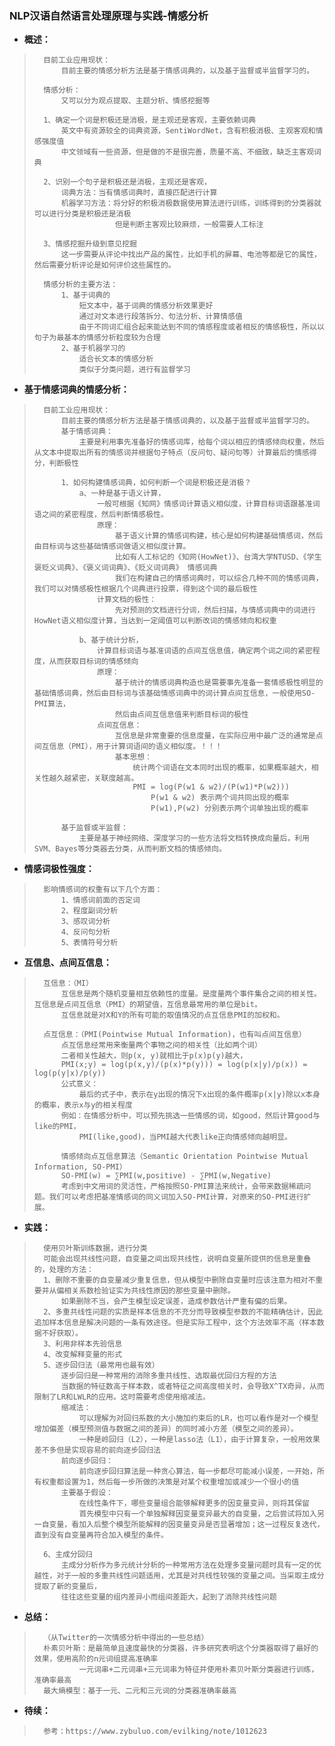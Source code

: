 ### NLP汉语自然语言处理原理与实践-情感分析
- **概述：**
>       目前工业应用现状：
>           目前主要的情感分析方法是基于情感词典的，以及基于监督或半监督学习的。
>
>       情感分析：
>           又可以分为观点提取、主题分析、情感挖掘等
>
>       1、确定一个词是积极还是消极，是主观还是客观，主要依赖词典
>           英文中有资源较全的词典资源，SentiWordNet，含有积极消极、主观客观和情感强度值
>           中文领域有一些资源，但是做的不是很完善，质量不高、不细致，缺乏主客观词典
>
>       2、识别一个句子是积极还是消极，主观还是客观，
>           词典方法：当有情感词典时，直接匹配进行计算
>           机器学习方法：将分好的积极消极数据使用算法进行训练，训练得到的分类器就可以进行分类是积极还是消极
>                       但是判断主客观比较麻烦，一般需要人工标注
>
>       3、情感挖掘升级到意见挖掘
>           这一步需要从评论中找出产品的属性，比如手机的屏幕、电池等都是它的属性，然后需要分析评论是如何评价这些属性的。
>
>       情感分析的主要方法：
>           1、基于词典的
>               短文本中，基于词典的情感分析效果更好
>               通过对文本进行段落拆分、句法分析、计算情感值
>               由于不同词汇组合起来能达到不同的情感程度或者相反的情感极性，所以以句子为最基本的情感分析粒度较为合理
>           2、基于机器学习的
>               适合长文本的情感分析
>               类似于分类问题，进行有监督学习
>

- **基于情感词典的情感分析：**
>       目前工业应用现状：
>           目前主要的情感分析方法是基于情感词典的，以及基于监督或半监督学习的。
>           基于情感词典：
>               主要是利用事先准备好的情感词库，给每个词以相应的情感倾向权重，然后从文本中提取出所有的情感词并根据句子特点（反问句、疑问句等）计算最后的情感得分，判断极性
>
>           1、如何构建情感词典，如何判断一个词是积极还是消极？
>               a、一种是基于语义计算，
>                   一般可根据《知网》情感词计算语义相似度，计算目标词语跟基准词语之间的紧密程度，然后判断情感极性。
>                   原理：
>                       基于语义计算的情感词构建，核心是如何构建基础情感词，然后由目标词与这些基础情感词做语义相似度计算。
>                       比如有人工标记的《知网(HowNet)》、台湾大学NTUSD、《学生褒贬义词典》、《褒义词词典》、《贬义词词典》 情感词典
>                       我们在构建自己的情感词典时，可以综合几种不同的情感词典，我们可以对情感极性根据几个词典进行投票，得到这个词的最后极性
>                   计算文档的极性：
>                       先对预测的文档进行分词，然后扫描，与情感词典中的词进行HowNet语义相似度计算，当达到一定阈值可以判断改词的情感倾向和权重
>
>               b、基于统计分析，
>                   计算目标词语与基准词语的点间互信息值，确定两个词之间的紧密程度，从而获取目标词的情感倾向
>                   原理：
>                       基于统计的情感词典构造也是需要事先准备一套情感极性明显的基础情感词典，然后由目标词与该基础情感词典中的词计算点间互信息，一般使用SO-PMI算法，
>                       然后由点间互信息值来判断目标词的极性
>                   点间互信息：
>                       互信息是非常重要的信息度量，在实际应用中最广泛的通常是点间互信息（PMI），用于计算词语间的语义相似度。！！！
>                       基本思想：
>                           统计两个词语在文本同时出现的概率，如果概率越大，相关性越久越紧密，关联度越高。
>                           PMI = log(P(w1 & w2)/(P(w1)*P(w2)))
>                               P(w1 & w2) 表示两个词共同出现的概率
>                               P(w1),P(w2) 分别表示两个词单独出现的概率
>
>           基于监督或半监督：
>               主要是基于神经网络、深度学习的一些方法将文档转换成向量后，利用SVM、Bayes等分类器去分类，从而判断文档的情感倾向。
>
>

- **情感词极性强度：**
>       影响情感词的权重有以下几个方面：
>           1、情感词前面的否定词
>           2、程度副词分析
>           3、感叹词分析
>           4、反问句分析
>           5、表情符号分析
>
>
>
>
>
>
>
>
>
>
>


- **互信息、点间互信息：**
>       互信息：（MI）
>           互信息是两个随机变量相互依赖性的度量。是度量两个事件集合之间的相关性。互信息是点间互信息（PMI）的期望值，互信息最常用的单位是bit。
>           互信息就是对X和Y的所有可能的取值情况的点互信息PMI的加权和。
>
>       点互信息：（PMI(Pointwise Mutual Information)，也有叫点间互信息）
>           点互信息经常用来衡量两个事物之间的相关性（比如两个词）
>           二者相关性越大，则p(x, y)就相比于p(x)p(y)越大，
>           PMI(x;y) = log(p(x,y)/(p(x)*p(y))) = log(p(x|y)/p(x)) = log(p(y|x)/p(y))
>           公式意义：
>               最后的式子中，表示在y出现的情况下x出现的条件概率p(x|y)除以x本身的概率，表示x与y的相关程度
>           例如：在情感分析中，可以预先挑选一些情感的词，如good，然后计算good与like的PMI，
>               PMI(like,good)，当PMI越大代表like正向情感倾向越明显。
>
>           情感倾向点互信息算法（Semantic Orientation Pointwise Mutual Information, SO-PMI）
>           SO-PMI(w) = ∑PMI(w,positive) - ∑PMI(w,Negative)
>           考虑到中文用词的灵活性，严格按照SO-PMI算法来统计，会带来数据稀疏问题。我们可以考虑把基准情感词的同义词加入SO-PMI计算，对原来的SO-PMI进行扩展。
>
>
>
>
>
>
>
>
>
>
>


- **实践：**
>       使用贝叶斯训练数据，进行分类
>       可能会出现共线性问题，自变量之间出现共线性，说明自变量所提供的信息是重叠的，处理的方法：
>       1、删除不重要的自变量减少重复信息，但从模型中删除自变量时应该注意为相对不重要并从偏相关系数检验证实为共线性原因的那些变量中删除。
>           如果删除不当，会产生模型设定误差，造成参数估计严重有偏的后果。
>       2、多重共线性问题的实质是样本信息的不充分而导致模型参数的不能精确估计，因此追加样本信息是解决问题的一条有效途径。但是实际工程中，这个方法效率不高（样本数据不好获取）。
>       3、利用非样本先验信息
>       4、改变解释变量的形式
>       5、逐步回归法（最常用也最有效）
>           逐步回归是一种常用的消除多重共线性、选取最优回归方程的方法
>           当数据的特征数高于样本数，或者特征之间高度相关时，会导致X^TX奇异，从而限制了LR和LWLR的应用。这时需要考虑使用缩减法。
>           缩减法：
>               可以理解为对回归系数的大小施加约束后的LR，也可以看作是对一个模型增加偏差（模型预测值与数据之间的差异）的同时减小方差（模型之间的差异）。
>               一种是岭回归（L2），一种是lasso法（L1），由于计算复杂，一般用效果差不多但是实现容易的前向逐步回归法
>           前向逐步回归：
>               前向逐步回归算法是一种贪心算法，每一步都尽可能减小误差，一开始，所有权重都设置为1，然后每一步所做的决策是对某个权重增加或减少一个很小的值
>           主要基于假设：
>               在线性条件下，哪些变量组合能够解释更多的因变量变异，则将其保留
>               首先模型中只有一个单独解释因变量变异最大的自变量，之后尝试将加入另一自变量，看加入后整个模型所能解释的因变量变异是否显著增加；这一过程反复迭代，直到没有自变量再符合加入模型的条件。
>
>       6、主成分回归
>           主成分分析作为多元统计分析的一种常用方法在处理多变量问题时具有一定的优越性，对于一般的多重共线性问题适用，尤其是对共线性较强的变量之间。当采取主成分提取了新的变量后，
>           往往这些变量的组内差异小而组间差距大，起到了消除共线性问题
>
>

- **总结：**
>       （从Twitter的一次情感分析中得出的一些总结）
>       朴素贝叶斯：是最简单且速度最快的分类器，许多研究表明这个分类器取得了最好的效果，使用高阶的n元词组提高准确率
>               一元词串+二元词串+三元词串为特征并使用朴素贝叶斯分类器进行训练，准确率最高
>       最大熵模型：基于一元、二元和三元词的分类器准确率最高
>
>
>
>
>
>
>
>
>
>
>
>
>
>
>
>

- **待续：**
>       参考：https://www.zybuluo.com/evilking/note/1012623
>
>
>
>
>
>
>
>
>
>
>
>
>
>
>
>
>
>
>
>
>
>
>
>
>
>
>
>
>
>
>
>
>
>
>
>
>
>
>
>
>
>
>
>
>
>
>
>
>
>
>
>
>
